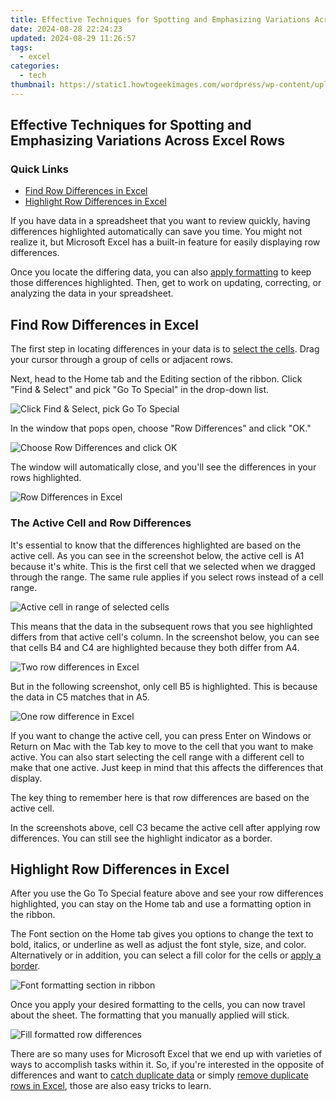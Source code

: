 ```yaml
---
title: Effective Techniques for Spotting and Emphasizing Variations Across Excel Rows
date: 2024-08-28 22:24:23
updated: 2024-08-29 11:26:57
tags:
  - excel
categories:
  - tech
thumbnail: https://static1.howtogeekimages.com/wordpress/wp-content/uploads/2021/05/MS-excel-logo-675.png
---
```


## Effective Techniques for Spotting and Emphasizing Variations Across Excel Rows

### Quick Links

* [Find Row Differences in Excel](https://sound-issues.techidaily.com/banish-the-quiet-restoring-audio-after-windows-11-patch-quick-solutions/)
* [Highlight Row Differences in Excel](https://visual-screen-recording.techidaily.com/new-2024-approved-top-10-switch-battlecars-for-gamers-unleashed/)

 If you have data in a spreadsheet that you want to review quickly, having differences highlighted automatically can save you time. You might not realize it, but Microsoft Excel has a built-in feature for easily displaying row differences.

 Once you locate the differing data, you can also [apply formatting](https://facebook-video-share.techidaily.com/updated-in-depth-asmr-video-insights/) to keep those differences highlighted. Then, get to work on updating, correcting, or analyzing the data in your spreadsheet.

##  Find Row Differences in Excel

 The first step in locating differences in your data is to [select the cells](https://buynow-tips.techidaily.com/exploring-a-ravaged-world-on-motorcycle-in-days-gone-our-comprehhavis-review/). Drag your cursor through a group of cells or adjacent rows.

 Next, head to the Home tab and the Editing section of the ribbon. Click "Find & Select" and pick "Go To Special" in the drop-down list.

![Click Find & Select, pick Go To Special](https://static1.howtogeekimages.com/wordpress/wp-content/uploads/2021/07/FindSelectGoToSpecial-Excel.png) 

 In the window that pops open, choose "Row Differences" and click "OK."

![Choose Row Differences and click OK](https://static1.howtogeekimages.com/wordpress/wp-content/uploads/2021/07/GoToSpecialRowDifferences-Excel.png) 

 The window will automatically close, and you'll see the differences in your rows highlighted.

![Row Differences in Excel](https://static1.howtogeekimages.com/wordpress/wp-content/uploads/2021/07/FinalRowDifferences-Excel.png) 

###  The Active Cell and Row Differences

 It's essential to know that the differences highlighted are based on the active cell. As you can see in the screenshot below, the active cell is A1 because it's white. This is the first cell that we selected when we dragged through the range. The same rule applies if you select rows instead of a cell range.

![Active cell in range of selected cells](https://static1.howtogeekimages.com/wordpress/wp-content/uploads/2021/07/ActiveCellInSelected-Excel.png) 

 This means that the data in the subsequent rows that you see highlighted differs from that active cell's column. In the screenshot below, you can see that cells B4 and C4 are highlighted because they both differ from A4.

![Two row differences in Excel](https://static1.howtogeekimages.com/wordpress/wp-content/uploads/2021/07/TwoRowDifferences-Excel.png) 

 But in the following screenshot, only cell B5 is highlighted. This is because the data in C5 matches that in A5.

![One row difference in Excel](https://static1.howtogeekimages.com/wordpress/wp-content/uploads/2021/07/OneRowDifference-Excel.png) 

 If you want to change the active cell, you can press Enter on Windows or Return on Mac with the Tab key to move to the cell that you want to make active. You can also start selecting the cell range with a different cell to make that one active. Just keep in mind that this affects the differences that display.

 The key thing to remember here is that row differences are based on the active cell.

 In the screenshots above, cell C3 became the active cell after applying row differences. You can still see the highlight indicator as a border.

##  Highlight Row Differences in Excel

 After you use the Go To Special feature above and see your row differences highlighted, you can stay on the Home tab and use a formatting option in the ribbon.

 The Font section on the Home tab gives you options to change the text to bold, italics, or underline as well as adjust the font style, size, and color. Alternatively or in addition, you can select a fill color for the cells or [apply a border](https://activate-lock.techidaily.com/in-2024-3-effective-ways-to-unlock-icloud-account-without-password-on-apple-iphone-14-by-drfone-ios/).

![Font formatting section in ribbon](https://static1.howtogeekimages.com/wordpress/wp-content/uploads/2021/07/FormatDifferences-Excel.png) 

 Once you apply your desired formatting to the cells, you can now travel about the sheet. The formatting that you manually applied will stick.

![Fill formatted row differences](https://static1.howtogeekimages.com/wordpress/wp-content/uploads/2021/07/FillFormattedDifferences-Excel.png) 

 There are so many uses for Microsoft Excel that we end up with varieties of ways to accomplish tasks within it. So, if you're interested in the opposite of differences and want to [catch duplicate data](https://video-screen-grab.techidaily.com/new-expert-insights-the-best-screen-recording-software-reviewed-for-2024/) or simply [remove duplicate rows in Excel](https://visual-screen-recording.techidaily.com/new-precision-in-capturing-androids-best-techniques-for-2024/), those are also easy tricks to learn.

<ins class="adsbygoogle"
     style="display:block"
     data-ad-format="autorelaxed"
     data-ad-client="ca-pub-7571918770474297"
     data-ad-slot="1223367746"></ins>



<ins class="adsbygoogle"
     style="display:block"
     data-ad-client="ca-pub-7571918770474297"
     data-ad-slot="8358498916"
     data-ad-format="auto"
     data-full-width-responsive="true"></ins>
